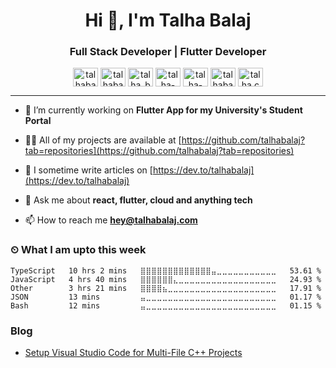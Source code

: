 <h1 align="center">Hi 👋, I'm Talha Balaj</h1>
<h3 align="center">Full Stack Developer | Flutter Developer</h3>

<p align="center">
<a href="https://codepen.io/talhabalaj" target="blank"><img align="center" src="https://cdn.jsdelivr.net/npm/simple-icons@3.0.1/icons/codepen.svg" alt="talhabalaj" height="30" width="40" /></a>
<a href="https://dev.to/talhabalaj" target="blank"><img align="center" src="https://cdn.jsdelivr.net/npm/simple-icons@3.0.1/icons/dev-dot-to.svg" alt="talhabalaj" height="30" width="40" /></a>
<a href="https://twitter.com/talha_balaj" target="blank"><img align="center" src="https://cdn.jsdelivr.net/npm/simple-icons@3.0.1/icons/twitter.svg" alt="talha_balaj" height="30" width="40" /></a>
<a href="https://linkedin.com/in/talha-balaj-20a353101" target="blank"><img align="center" src="https://cdn.jsdelivr.net/npm/simple-icons@3.0.1/icons/linkedin.svg" alt="talha-balaj-20a353101" height="30" width="40" /></a>
<a href="https://stackoverflow.com/users/talha-balaj" target="blank"><img align="center" src="https://cdn.jsdelivr.net/npm/simple-icons@3.0.1/icons/stackoverflow.svg" alt="talha-balaj" height="30" width="40" /></a>
<a href="https://codesandbox.com/talhabalaj" target="blank"><img align="center" src="https://cdn.jsdelivr.net/npm/simple-icons@3.0.1/icons/codesandbox.svg" alt="talhabalaj" height="30" width="40" /></a>
<a href="https://instagram.com/talha.codes" target="blank"><img align="center" src="https://cdn.jsdelivr.net/npm/simple-icons@3.0.1/icons/instagram.svg" alt="talha.codes" height="30" width="40" /></a>
</p>

---

- 🔭 I’m currently working on **Flutter App for my University's Student Portal**

- 👨‍💻 All of my projects are available at [https://github.com/talhabalaj?tab=repositories](https://github.com/talhabalaj?tab=repositories)

- 📝 I sometime write articles on [https://dev.to/talhabalaj](https://dev.to/talhabalaj)

- 💬 Ask me about **react, flutter, cloud and anything tech**

- 📫 How to reach me **hey@talhabalaj.com**


### ⏲ What I am upto this week
<!--START_SECTION:waka-->
```text
TypeScript   10 hrs 2 mins   ⣿⣿⣿⣿⣿⣿⣿⣿⣿⣿⣿⣿⣿⣤⣀⣀⣀⣀⣀⣀⣀⣀⣀⣀⣀   53.61 % 
JavaScript   4 hrs 40 mins   ⣿⣿⣿⣿⣿⣿⣄⣀⣀⣀⣀⣀⣀⣀⣀⣀⣀⣀⣀⣀⣀⣀⣀⣀⣀   24.93 % 
Other        3 hrs 21 mins   ⣿⣿⣿⣿⣦⣀⣀⣀⣀⣀⣀⣀⣀⣀⣀⣀⣀⣀⣀⣀⣀⣀⣀⣀⣀   17.91 % 
JSON         13 mins         ⣤⣀⣀⣀⣀⣀⣀⣀⣀⣀⣀⣀⣀⣀⣀⣀⣀⣀⣀⣀⣀⣀⣀⣀⣀   01.17 % 
Bash         12 mins         ⣤⣀⣀⣀⣀⣀⣀⣀⣀⣀⣀⣀⣀⣀⣀⣀⣀⣀⣀⣀⣀⣀⣀⣀⣀   01.15 % 
```
<!--END_SECTION:waka-->

### Blog
<!-- BLOG-POST-LIST:START -->
- [Setup Visual Studio Code for Multi-File C++ Projects](https://dev.to/talhabalaj/setup-visual-studio-code-for-multi-file-c-projects-1jpi)
<!-- BLOG-POST-LIST:END -->

